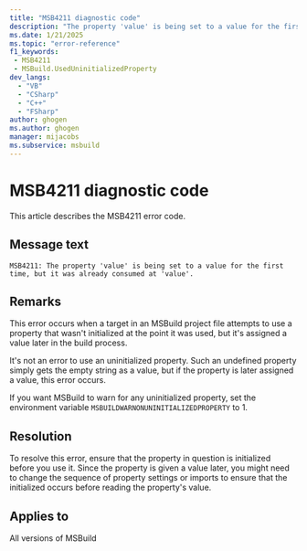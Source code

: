 ```yaml
---
title: "MSB4211 diagnostic code"
description: "The property 'value' is being set to a value for the first time, but it was already consumed at 'value.'"
ms.date: 1/21/2025
ms.topic: "error-reference"
f1_keywords:
 - MSB4211
 - MSBuild.UsedUninitializedProperty
dev_langs:
  - "VB"
  - "CSharp"
  - "C++"
  - "FSharp"
author: ghogen
ms.author: ghogen
manager: mijacobs
ms.subservice: msbuild
---
```


# MSB4211 diagnostic code

<!-- :::ErrorDefinitionDescription::: -->
<!-- :::editable-content name="introDescription"::: -->
This article describes the MSB4211 error code.
<!-- :::editable-content-end::: -->

## Message text

`MSB4211: The property 'value' is being set to a value for the first time, but it was already consumed at 'value'.`

<!-- :::editable-content name="postOutputDescription"::: -->
<!--
{StrBegin="MSB4211: "}
-->

## Remarks

This error occurs when a target in an MSBuild project file attempts to use a property that wasn't initialized at the point it was used, but it's assigned a value later in the build process.

It's not an error to use an uninitialized property. Such an undefined property simply gets the empty string as a value, but if the property is later assigned a value, this error occurs.

If you want MSBuild to warn for any uninitialized property, set the environment variable `MSBUILDWARNONUNINITIALIZEDPROPERTY` to 1.

## Resolution

To resolve this error, ensure that the property in question is initialized before you use it. Since the property is given a value later, you might need to change the sequence of property settings or imports to ensure that the initialized occurs before reading the property's value.

<!-- :::editable-content-end::: -->
<!-- :::ErrorDefinitionDescription-end::: -->

## Applies to

All versions of MSBuild
